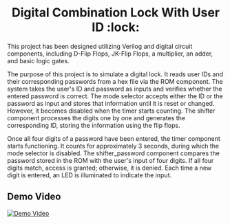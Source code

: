 <h1 align="center"> Digital Combination Lock With User ID :lock: </h1>

This project has been designed utilizing Verilog and digital circuit components, including D-Flip Flops, JK-Flip Flops, a multiplier, an adder, and basic logic gates. 

The purpose of this project is to simulate a digital lock. It reads user IDs and their corresponding passwords from a hex file via the ROM component. The system takes the user's ID and password as inputs and verifies whether the entered password is correct. The mode selector accepts either the ID or the password as input and stores that information until it is reset or changed. However, it becomes disabled when the timer starts counting. The shifter component processes the digits one by one and generates the corresponding ID, storing the information using the flip flops.

Once all four digits of a password have been entered, the timer component starts functioning. It counts for approximately 3 seconds, during which the mode selector is disabled. The shifter_password component compares the password stored in the ROM with the user's input of four digits. If all four digits match, access is granted; otherwise, it is denied. Each time a new digit is entered, an LED is illuminated to indicate the input.

## Demo Video

[![Demo Video](https://user-images.githubusercontent.com/75041108/245889689-77954678-109c-438a-b008-d63ba7d5b567.png)](https://drive.google.com/file/d/1__5bgiNirutrl2GmQda1bW-J0Dq_gdUv/view?usp=sharing)
